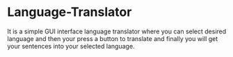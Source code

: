 # Language-Translator

It is a simple GUI interface language translator where you can select desired language and then your press a button to translate and finally you will get your sentences into your selected language.
